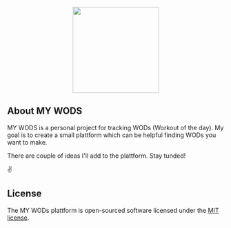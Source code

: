<p align="center"><img src="https://my-wods.xyz/images/my-wods.png" width="200"></p>

## About MY WODS

MY WODS is a personal project for tracking WODs (Workout of the day). My goal is to create a small plattform which can be helpful finding WODs you want to make.

There are couple of ideas I'll add to the plattform. Stay tunded!

✌️

## License

The MY WODs plattform is open-sourced software licensed under the [MIT license](https://opensource.org/licenses/MIT).

